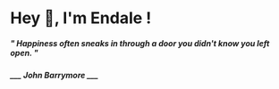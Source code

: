 <h1 title="head"> Hey 👋, I'm Endale !</h1>

**<h5><i>" Happiness often sneaks in through a door you didn't know you left open. "</i></h5>**

*<b>___ John Barrymore ___</b>*
